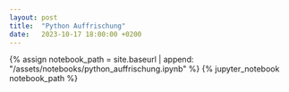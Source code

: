 ```yaml
---
layout: post
title:  "Python Auffrischung"
date:   2023-10-17 18:00:00 +0200
---
```


{% assign notebook_path = site.baseurl | append: "/assets/notebooks/python_auffrischung.ipynb" %} {% jupyter_notebook notebook_path %}
